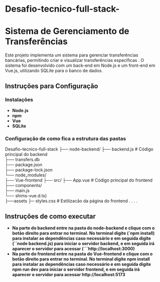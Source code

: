 # Desafio-tecnico-full-stack-

# **Sistema de Gerenciamento de Transferências**

Este projeto implementa um sistema para gerenciar transferências bancárias, permitindo criar e visualizar transferências específicas . O sistema foi desenvolvido com um back-end em Node.js e um front-end em Vue.js, utilizando SQLite para o banco de dados.

## **Instruções para Configuração**

### **Instalações**
- **Node.js** 
- **npm** 
- **Vue**
- **SQLite**

### **Configuração de como fica a estrutura das pastas**
 Desafio-tecnico-full-stack
   ├── node-backend/
    ├── backend.js      # Código principal do backend    
    ├── transfers.db           
    ├── package.json           
    ├── package-lock.json      
    └── node_modules/          
   ├── Vue-frontend
    ├── src/
     ├── App.vue        # Código principal do frontend
     ├── components/        
     ├── main.js  
     └── shims-vue.d.ts)       
    ├──assets
     ├─ styles.css      # Estilizacão da página do frontend
     .
     .
    .
    .

 ## **Instruções de como executar**
 - **Na parte do backend entre na pasta do node-backend e clique com o botão direito para entrar no terminal. No terminal digite (`npm install) para instalar as dependências caso necessário e em seguida digite (``node backend.js) para iniciar o servidor backend, e em seguida irá aparecer o servidor para acessar (```http://localhost:3000)**
 - **Na parte do frontend  entre na pasta do Vue-frontend e clique com o botão direito para entrar no terminal. No terminal digite  **npm install** para instalar as dependências caso necessário e em seguida digite **npm run dev** para iniciar o servidor frontend, e em seguida irá aparecer o servidor para acessar **http://localhost:5173****
 
